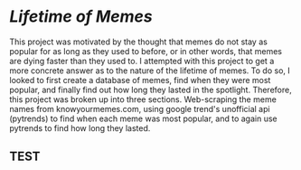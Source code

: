 # *Lifetime of Memes*
This project was motivated by the thought that memes do not stay as popular for as long as they used to before, or in other words, that memes are dying faster than they used to. I attempted with this project to get a more concrete answer as to the nature of the lifetime of memes. To do so, I looked to first create a database of memes, find when they were most popular, and finally find out how long they lasted in the spotlight. Therefore, this project was broken up into three sections. Web-scraping the meme names from knowyourmemes.com, using google trend's unofficial api (pytrends) to find when each meme was most popular, and to again use pytrends to find how long they lasted.
## TEST
